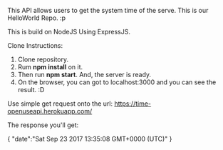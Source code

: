 This API allows users to get the system time of the serve. This is our HelloWorld Repo. :p

This is build on NodeJS Using ExpressJS.

Clone Instructions:

1. Clone repository.
2. Rum <b>npm install</b> on it.
3. Then run <b>npm start</b>. And, the server is ready.
4. On the browser, you can got to localhost:3000 and you can see the result. :D


Use simple get request onto the url: https://time-openuseapi.herokuapp.com/

The response you'll get:

{
  "date":"Sat Sep 23 2017 13:35:08 GMT+0000 (UTC)"
}
